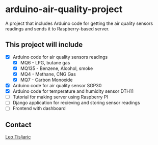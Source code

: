 # arduino-air-quality-project
A project that includes Arduino code for getting the air quality sensors readings and sends it to Raspberry-based server.

## This project will include
- [x] Arduino code for air quality sensors readings
  - [x] MQ6 - LPG, butane gas
  - [x] MQ135 - Benzene, Alcohol, smoke
  - [x] MQ4 - Methane, CNG Gas
  - [x] MQ7 - Carbon Monoxide
- [x] Arduino code for air quality sensor SGP30  
- [x] Arduino code for temperature and humidity sensor DTH11
- [ ] Tutorial for making server using Raspberry PI
- [ ] Django application for recieving and storing sensor readings
- [ ] Frontend with dashboard

## Contact
[Leo Tisljaric](https://www.linkedin.com/in/leo-ti%C5%A1ljari%C4%87-28a56b123/)
